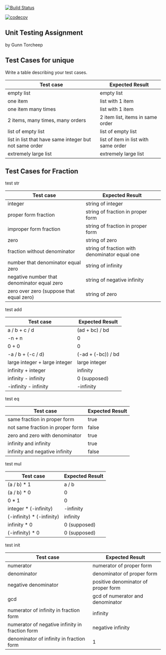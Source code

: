 [![Build Status](https://travis-ci.com/gunnkrub/unittesting-gunnkrub.svg?branch=master)](https://travis-ci.com/gunnkrub/unittesting-gunnkrub)

[![codecov](https://codecov.io/gh/gunnkrub/unittesting-gunnkrub/branch/master/graph/badge.svg)](https://codecov.io/gh/gunnkrub/unittesting-gunnkrub)
  
## Unit Testing Assignment

by Gunn Torcheep


## Test Cases for unique

Write a table describing your test cases.

| Test case              |  Expected Result    |
|------------------------|---------------------|
| empty list             |  empty list         |
| one item               |  list with 1 item   |
| one item many times    |  list with 1 item   |
| 2 items, many times, many orders | 2 item list, items in same order  |
| list of empty list  | list of empty list        |
| list in list that have same integer but not same order  |  list of item in list with same order       |
| extremely large list  |   extremely large list      |

## Test Cases for Fraction
test str

| Test case              |  Expected Result    |
|------------------------|---------------------|
| integer                 |  string of integer  |
| proper form fraction    |  string of fraction in proper form|
| improper form fraction  |  string of fraction in proper form|
| zero                    |  string of zero     |
| fraction without denominator |  string of fraction with denominator equal one|
| number that denominator equal zero |  string of infinity|
| negative number that denominator equal zero |  string of negative infinity|
| zero over zero (suppose that equal zero) |  string of zero|

test add

| Test case              |  Expected Result    |
|------------------------|---------------------|
| a / b  +  c / d        |  (ad + bc) / bd     |
| -n + n                 |  0                  |
| 0 + 0                  |  0                  |
| -a / b   +  (-c / d)   |  (-ad + (-bc)) / bd |
| large integer  +  large integer  |  large integer|
| infinity + integer     |  infinity           |
| infinity - infinity    | 0 (supposed)                  |
| -infinity - infinity   | -infinity           |

test eq

| Test case              |  Expected Result    |
|------------------------|---------------------|
| same fraction in proper form |  true         |
| not same fraction in proper form | false     |
| zero and zero with denominator  |  true      |
| infinity and infinity           |  true      |
| infinity and negative infinity  |  false     |

test mul

| Test case              |  Expected Result    |
|------------------------|---------------------|
| (a / b) * 1            |  a / b              |
| (a / b) * 0            |  0                  |
| 0 * 1                  |  0                  |
| integer * (-infinity)  |  -infinity          |
|(-infinity) * (-infinity) |  infinity         |
| infinity * 0           |  0 (supposed)       |
| (-infinity) * 0        |  0 (supposed)       |

test init

| Test case              |  Expected Result    |
|------------------------|---------------------|
| numerator              |  numerator of proper form |
| denominator            |  denominator of proper form |
| negative denominator   |  positive denominator of proper form |
| gcd                    | gcd of numerator and denominator |
| numerator of infinity in fraction form |  infinity     |
| numerator of negative infinity in fraction form |  negative infinity |
| denominator of infinity in fraction form |  1  |
